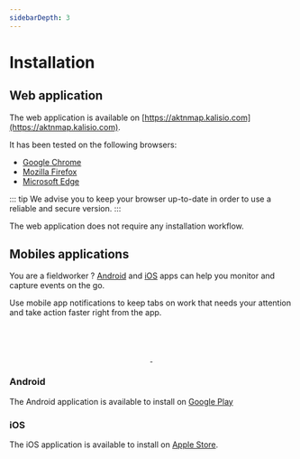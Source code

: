 ```yaml
---
sidebarDepth: 3
---
```


# Installation

## Web application

The web application is available on [https://aktnmap.kalisio.com](https://aktnmap.kalisio.com).

It has been tested on the following browsers:
* [Google Chrome](https://www.google.fr/chrome/)
* [Mozilla Firefox](https://www.mozilla.org/firefox/)
* [Microsoft Edge](https://www.microsoft.com/edge)

::: tip
We advise you to keep your browser up-to-date in order to use a reliable and secure version.
:::

The web application does not require any installation workflow.

## Mobiles applications

You are a fieldworker ? [Android](https://play.google.com/store/apps/details?id=com.kalisio.aktnmap) and [iOS](https://apps.apple.com/fr/app/aktnmap/id1435111844) apps can help you monitor and capture events on the go.

Use mobile app notifications to keep tabs on work that needs your attention and take action faster right from the app.

<div style="text-align:center">
	<a href="https://play.google.com/store/apps/details?id=com.kalisio.aktnmap" target="_blank">
  	<img :src="$withBase('/Google-Play-EN.png')" height="64">
	</a>
	<a href="https://apps.apple.com/fr/app/aktnmap/id1435111844" target="_blank">
  	<img :src="$withBase('/App-Store-EN.png')" height="64">
	</a>
</div>

### Android

The Android application is available to install on [Google Play](https://play.google.com/store/apps/details?id=com.kalisio.aktnmap)

### iOS

The iOS application is available to install on [Apple Store](https://apps.apple.com/fr/app/aktnmap/id1435111844).
